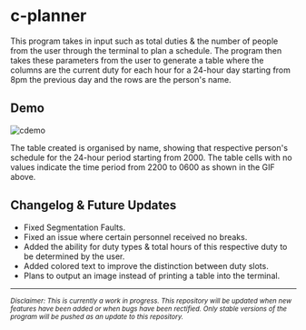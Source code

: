 # c-planner
This program takes in input such as total duties & the number of people from the user through the terminal to plan a schedule. The program then takes these parameters from the user to generate a table where the columns are the current duty for each hour for a 24-hour day starting from 8pm the previous day and the rows are the person's name. 

## Demo

![cdemo](https://user-images.githubusercontent.com/119602009/223148167-770a8453-136f-4fe5-8ae3-d525dbbcf5ef.gif)


The table created is organised by name, showing that respective person's schedule for the 24-hour period starting from 2000. The table cells with no values indicate the 
time period from 2200 to 0600 as shown in the GIF above.

## Changelog & Future Updates
* Fixed Segmentation Faults.
* Fixed an issue where certain personnel received no breaks.
* Added the ability for duty types & total hours of this respective duty to be determined by the user.
* Added colored text to improve the distinction between duty slots.
* Plans to output an image instead of printing a table into the terminal.

-------------------------------------------------------------------------------------------------------------------------------------------------------------------------
<sub>*Disclaimer: This is currently a work in progress. This repository will be updated when new features have been added or when bugs have been rectified. Only stable versions of the program will be pushed as an update to this repository.*<sub/>
